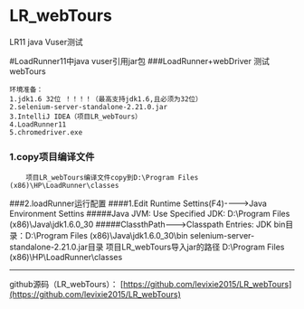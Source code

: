 # LR_webTours
LR11 java Vuser测试

#LoadRunner11中java vuser引用jar包
###LoadRunner+webDriver 测试webTours

	环境准备：
	1.jdk1.6 32位 ！！！！（最高支持jdk1.6,且必须为32位）
	2.selenium-server-standalone-2.21.0.jar
	3.IntelliJ IDEA（项目LR_webTours）
	4.LoadRunner11
	5.chromedriver.exe

### 1.copy项目编译文件
		项目LR_webTours编译文件copy到D:\Program Files (x86)\HP\LoadRunner\classes

###2.loadRunner运行配置
####1.Edit Runtime Settins(F4)---->Java Environment Settins
#####Java JVM: 
	Use Specified JDK:
		D:\Program Files (x86)\Java\jdk1.6.0_30
#####ClassthPath--->Classpath Entries:
	JDK bin目录：D:\Program Files (x86)\Java\jdk1.6.0_30\bin
	selenium-server-standalone-2.21.0.jar目录
	项目LR_webTours导入jar的路径
	D:\Program Files (x86)\HP\LoadRunner\classes
	

----------

github源码（LR_webTours）：
[https://github.com/levixie2015/LR_webTours](https://github.com/levixie2015/LR_webTours)

